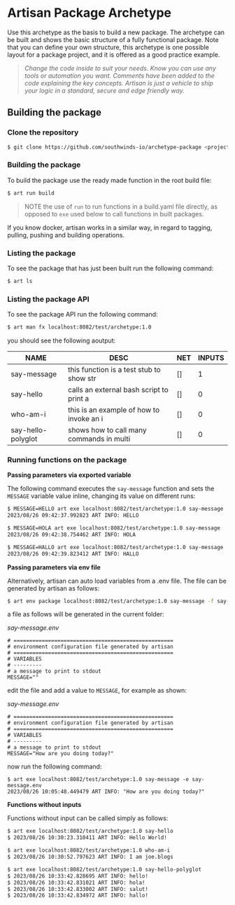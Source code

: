 # Artisan Package Archetype

Use this archetype as the basis to build a new package.
The archetype can be built and shows the basic structure of a fully functional package.
Note that you can define your own structure, this archetype is one possible layout for a package project,
and it is offered as a good practice example.

> *Change the code inside to suit your needs. Know you can use any tools or automation you want.
Comments have been added to the code explaining the key concepts.
Artisan is just a vehicle to ship your logic in a standard, secure and edge friendly way.*

## Building the package

### Clone the repository

```bash
$ git clone https://github.com/southwinds-io/archetype-package <project-name>
```

### Building the package

To build the package use the ready made function in the root build file:

```bash
$ art run build
```

> NOTE the use of `run` to run functions in a build.yaml file directly, as opposed to `exe` used below to call functions in built packages.

If you know docker, artisan works in a similar way, in regard to tagging, pulling, pushing and building operations.

### Listing the package

To see the package that has just been built run the following command:

```bash
$ art ls
```

### Listing the package API

To see the package API run the following command:

``` bash
$ art man fx localhost:8082/test/archetype:1.0
```

you should see the following aoutput:

| NAME               | DESC | NET | INPUTS |
|--------------------|---|---|---|
| say-message | this function is a test stub to show str | []  | 1  |
| say-hello | calls an external bash script to print a | []  | 0      |
| who-am-i | this is an example of how to invoke an i | []  | 0      |
| say-hello-polyglot | shows how to call many commands in multi | []  | 0      |


### Running functions on the package

**Passing parameters via exported variable**

The following command executes the `say-message` function and sets the `MESSAGE` variable value inline, changing its value on different runs:

```sh
$ MESSAGE=HELLO art exe localhost:8082/test/archetype:1.0 say-message
2023/08/26 09:42:37.992823 ART INFO: HELLO

$ MESSAGE=HOLA art exe localhost:8082/test/archetype:1.0 say-message
2023/08/26 09:42:38.754462 ART INFO: HOLA

$ MESSAGE=HALLO art exe localhost:8082/test/archetype:1.0 say-message
2023/08/26 09:42:39.823412 ART INFO: HALLO
```

**Passing parameters via env file**

Alternatively, artisan can auto load variables from a .env file.
The file can be generated by artisan as follows:

```sh
$ art env package localhost:8082/test/archetype:1.0 say-message -f say-message.env
```

a file as follows will be generated in the current folder:

*say-message.env*
```env 
# ===================================================
# environment configuration file generated by artisan
# ===================================================
# VARIABLES
# ---------
# a message to print to stdout
MESSAGE=""
```

edit the file and add a value to `MESSAGE`, for example as shown:

*say-message.env*
```env 
# ===================================================
# environment configuration file generated by artisan
# ===================================================
# VARIABLES
# ---------
# a message to print to stdout
MESSAGE="How are you doing today?"
```

now run the following command:

```
$ art exe localhost:8082/test/archetype:1.0 say-message -e say-message.env
2023/08/26 10:05:48.449479 ART INFO: "How are you doing today?"
```

**Functions without inputs**

Functions without input can be called simply as follows:

```sh
$ art exe localhost:8082/test/archetype:1.0 say-hello
$ 2023/08/26 10:30:23.310411 ART INFO: Hello World!

$ art exe localhost:8082/test/archetype:1.0 who-am-i
$ 2023/08/26 10:30:52.797623 ART INFO: I am joe.blogs

$ art exe localhost:8082/test/archetype:1.0 say-hello-polyglot
$ 2023/08/26 10:33:42.828695 ART INFO: hello!
$ 2023/08/26 10:33:42.831021 ART INFO: hola!
$ 2023/08/26 10:33:42.833002 ART INFO: salut!
$ 2023/08/26 10:33:42.834972 ART INFO: hallo!
```